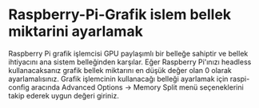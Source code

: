 # Raspberry-Pi-Grafik islem bellek miktarini ayarlamak
Raspberry Pi grafik işlemcisi GPU paylaşımlı bir belleğe sahiptir ve bellek ihtiyacını ana sistem belleğinden karşılar.
Eğer Raspberry Pi'ınızı headless kullanacaksanız grafik bellek miktarını en düşük değer olan 0 olarak ayarlamalısınız.
Grafik işlemcinin kullanacağı belleği ayarlamak için raspi-config aracında Advanced Options -> Memory Split menü seçeneklerini takip ederek uygun değeri giriniz.
